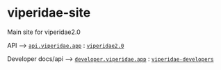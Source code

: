 # viperidae-site

Main site for viperidae2.0

API --> [`api.viperidae.app`](https://api.viperidae.app) : [`viperidae2.0`](https://github.com/apt-helion/viperidae2.0)

Developer docs/api --> [`developer.viperidae.app`](https://developer.viperidae.app) : [`viperidae-developers`](https://github.com/apt-helion/viperidae-developers)
